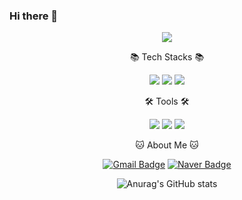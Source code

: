 ### Hi there 👋
<div align="center">

<img src="https://capsule-render.vercel.app/api?type=wave&color=auto&height=300&section=header&text=DongYub%20Kang&fontSize=90" />

📚 Tech Stacks 📚
<p>
     <img src="https://img.shields.io/badge/Python-3766AB?style=flat-square&logo=Python&logoColor=white"/>
     <img src="https://img.shields.io/badge/MySQL-4479A1?style=flat-square&logo=MySQL&logoColor=white"/>
     <img src="https://img.shields.io/badge/C/C++-339933?style=flat-square&logo=C&logoColor=white"/>
</p>
     

🛠️ Tools 🛠️
<p>
     <img src="https://img.shields.io/badge/Anaconda-44A833?style=flat-square&logo=Python&logoColor=white"/>
     <img src="https://img.shields.io/badge/GitHub-181717?style=flat-square&logo=Python&logoColor=white"/>
     <img src="https://img.shields.io/badge/Visual Studio Code-007ACC?style=flat-square&logo=Python&logoColor=white"/>
</p>
     
🐱 About Me 🐱

[![Gmail Badge](https://img.shields.io/badge/Gmail-EA4335?style=flat-square&logo=Gmail&logoColor=white)](mailto:rkdehdduq12@gmail.com)
[![Naver Badge](https://img.shields.io/badge/Naver-EA4335?style=flat-square&logo=Naver&logoColor=white)](mailto:rkdehdduq12@naver.com)
     
     
![Anurag's GitHub stats](https://github-readme-stats.vercel.app/api?username=kdy1493&show_icons=true&theme=radical)
